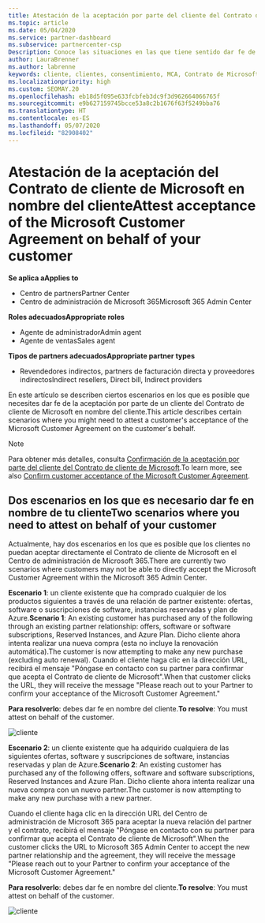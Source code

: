 ```yaml
---
title: Atestación de la aceptación por parte del cliente del Contrato de cliente de Microsoft
ms.topic: article
ms.date: 05/04/2020
ms.service: partner-dashboard
ms.subservice: partnercenter-csp
Description: Conoce las situaciones en las que tiene sentido dar fe de la aceptación del Contrato de cliente de Microsoft en nombre del cliente.
author: LauraBrenner
ms.author: labrenne
keywords: cliente, clientes, consentimiento, MCA, Contrato de Microsoft Cloud, Contrato de cliente de Microsoft, plantillas de contrato de cliente, atestación de la aceptación
ms.localizationpriority: high
ms.custom: SEOMAY.20
ms.openlocfilehash: eb18d5f095e633fcbfeb3dc9f3d962664066765f
ms.sourcegitcommit: e9b627159745bcce53a8c2b1676f63f5249bba76
ms.translationtype: HT
ms.contentlocale: es-ES
ms.lasthandoff: 05/07/2020
ms.locfileid: "82908402"
---
```

# <a name="attest-acceptance-of-the-microsoft-customer-agreement-on-behalf-of-your-customer"></a><span data-ttu-id="edc1d-104">Atestación de la aceptación del Contrato de cliente de Microsoft en nombre del cliente</span><span class="sxs-lookup"><span data-stu-id="edc1d-104">Attest acceptance of the Microsoft Customer Agreement on behalf of your customer</span></span>

<span data-ttu-id="edc1d-105">**Se aplica a**</span><span class="sxs-lookup"><span data-stu-id="edc1d-105">**Applies to**</span></span>

- <span data-ttu-id="edc1d-106">Centro de partners</span><span class="sxs-lookup"><span data-stu-id="edc1d-106">Partner Center</span></span>
- <span data-ttu-id="edc1d-107">Centro de administración de Microsoft 365</span><span class="sxs-lookup"><span data-stu-id="edc1d-107">Microsoft 365 Admin Center</span></span>

<span data-ttu-id="edc1d-108">**Roles adecuados**</span><span class="sxs-lookup"><span data-stu-id="edc1d-108">**Appropriate roles**</span></span>

- <span data-ttu-id="edc1d-109">Agente de administrador</span><span class="sxs-lookup"><span data-stu-id="edc1d-109">Admin agent</span></span>
- <span data-ttu-id="edc1d-110">Agente de ventas</span><span class="sxs-lookup"><span data-stu-id="edc1d-110">Sales agent</span></span>

<span data-ttu-id="edc1d-111">**Tipos de partners adecuados**</span><span class="sxs-lookup"><span data-stu-id="edc1d-111">**Appropriate partner types**</span></span>

- <span data-ttu-id="edc1d-112">Revendedores indirectos, partners de facturación directa y proveedores indirectos</span><span class="sxs-lookup"><span data-stu-id="edc1d-112">Indirect resellers, Direct bill, Indirect providers</span></span>

<span data-ttu-id="edc1d-113">En este artículo se describen ciertos escenarios en los que es posible que necesites dar fe de la aceptación por parte de un cliente del Contrato de cliente de Microsoft en nombre del cliente.</span><span class="sxs-lookup"><span data-stu-id="edc1d-113">This article describes certain scenarios where you might need to attest a customer's acceptance of the Microsoft Customer Agreement on the customer's behalf.</span></span>

>[!NOTE]
><span data-ttu-id="edc1d-114">Para obtener más detalles, consulta [Confirmación de la aceptación por parte del cliente del Contrato de cliente de Microsoft](confirm-customer-agreement.md).</span><span class="sxs-lookup"><span data-stu-id="edc1d-114">To learn more, see also [Confirm customer acceptance of the Microsoft Customer Agreement](confirm-customer-agreement.md).</span></span>

## <a name="two-scenarios-where-you-need-to-attest-on-behalf-of-your-customer"></a><span data-ttu-id="edc1d-115">Dos escenarios en los que es necesario dar fe en nombre de tu cliente</span><span class="sxs-lookup"><span data-stu-id="edc1d-115">Two scenarios where you need to attest on behalf of your customer</span></span>

<span data-ttu-id="edc1d-116">Actualmente, hay dos escenarios en los que es posible que los clientes no puedan aceptar directamente el Contrato de cliente de Microsoft en el Centro de administración de Microsoft 365.</span><span class="sxs-lookup"><span data-stu-id="edc1d-116">There are currently two scenarios where customers may not be able to directly accept the Microsoft Customer Agreement within the Microsoft 365 Admin Center.</span></span>

<span data-ttu-id="edc1d-117">**Escenario 1**: un cliente existente que ha comprado cualquier de los productos siguientes a través de una relación de partner existente: ofertas, software o suscripciones de software, instancias reservadas y plan de Azure.</span><span class="sxs-lookup"><span data-stu-id="edc1d-117">**Scenario 1**: An existing customer has purchased any of the following through an existing partner relationship: offers, software or software subscriptions, Reserved Instances, and Azure Plan.</span></span> <span data-ttu-id="edc1d-118">Dicho cliente ahora intenta realizar una nueva compra (esta no incluye la renovación automática).</span><span class="sxs-lookup"><span data-stu-id="edc1d-118">The customer is now attempting to make any new purchase (excluding auto renewal).</span></span> <span data-ttu-id="edc1d-119">Cuando el cliente haga clic en la dirección URL, recibirá el mensaje "Póngase en contacto con su partner para confirmar que acepta el Contrato de cliente de Microsoft".</span><span class="sxs-lookup"><span data-stu-id="edc1d-119">When that customer clicks the URL, they will receive the message "Please reach out to your Partner to confirm your acceptance of the Microsoft Customer Agreement."</span></span>  

<span data-ttu-id="edc1d-120">**Para resolverlo**: debes dar fe en nombre del cliente.</span><span class="sxs-lookup"><span data-stu-id="edc1d-120">**To resolve**: You must attest on behalf of the customer.</span></span>

![cliente](images/mca/accept-scenario-1.png)

<span data-ttu-id="edc1d-122">**Escenario 2**: un cliente existente que ha adquirido cualquiera de las siguientes ofertas, software y suscripciones de software, instancias reservadas y plan de Azure.</span><span class="sxs-lookup"><span data-stu-id="edc1d-122">**Scenario 2**: An existing customer has purchased any of the following offers, software and software subscriptions, Reserved Instances and Azure Plan.</span></span> <span data-ttu-id="edc1d-123">Dicho cliente ahora intenta realizar una nueva compra con un nuevo partner.</span><span class="sxs-lookup"><span data-stu-id="edc1d-123">The customer is now attempting to make any new purchase with a new partner.</span></span>

<span data-ttu-id="edc1d-124">Cuando el cliente haga clic en la dirección URL del Centro de administración de Microsoft 365 para aceptar la nueva relación del partner y el contrato, recibirá el mensaje "Póngase en contacto con su partner para confirmar que acepta el Contrato de cliente de Microsoft".</span><span class="sxs-lookup"><span data-stu-id="edc1d-124">When the customer clicks the URL to Microsoft 365 Admin Center to accept the new partner relationship and the agreement, they will receive the message "Please reach out to your Partner to confirm your acceptance of the Microsoft Customer Agreement."</span></span>  

<span data-ttu-id="edc1d-125">**Para resolverlo**: debes dar fe en nombre del cliente.</span><span class="sxs-lookup"><span data-stu-id="edc1d-125">**To resolve**: You must attest on behalf of the customer.</span></span>  

![cliente](images/mca/accept-scenario-2.png)